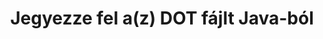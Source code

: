 ---
############################# Static ############################
layout: "auto-gen-annotation"

############################# Head ############################
head_title: "Java DOT Annotation API Annotate in C#"
head_description: "Java API népszerű kommentártípusok létrehozásához és megjegyzésekhez a DOT, képek, rajzok és dokumentumfájl formátumokból."

############################# Header ############################
title: "Jegyezze fel a(z) DOT fájlt Java-ból"
description: ""
bg_image: "https://cms.admin.containerize.com/templates/aspose/App_Themes/V3/images/bg/header1.png"
bg_overlay: false
button:
    enable: true
    icon: "fas fa-arrow-down"
    label: "Ingyenes próbaverzió letöltése"
    link: "https://downloads.groupdocs.com/annotation/java"

############################# About ############################
about:
    enable: true
    title: "A GroupDocs.Annotation for Java API-ról"
    content: |
        A GroupDocs.Annotation for Java API egy olyan könyvtár, amely lehetővé teszi megjegyzések hozzáadását PDF, Word és egyéb dokumentumokhoz Mac, Windows vagy Ubuntu rendszeren. A [GroupDocs.Annotation for Java](/annotation/java) egy natív Java API a kommentárok kezelésére, átfogó támogatással a megjegyzések létrehozásához, hozzáadásához, szerkesztéséhez, törléséhez, kibontásához és exportálásához képekből és különféle egyéb dokumentumokból. A támogatott dokumentumformátumok teljes listája ezen a [oldalon](https://docs.groupdocs.com/annotation/java/supported-document-formats/) tekinthető meg.
        Ez a könyvtár lehetővé teszi, hogy ne csak a DOT dokumentummal dolgozzon, hanem sok más típusú dokumentummal is, például Word, Excel, PowerPoint, Outlook e-mailekkel, Visio, Adobe, OpenDocument, OpenOffice, Photoshop, AutoCad és még sok mással.
        A GroupDocs.Annotation for Java API lehetővé teszi új jegyzetek létrehozását és hozzáadását, megjegyzések szerkesztését, megjegyzések kibontását, megjegyzések kibontását és eltávolítását a dokumentumokból. A könyvtár 13 különböző megjegyzéstípust támogat, beleértve a szöveget, vonalláncot, területet, aláhúzást, pontot, vízjelet, nyilat, ellipszist, szövegcserét, távolságot, szövegmezőt, erőforrás-szerkesztést PDF-ben, HTML-ben, Microsoft Word dokumentumokban, táblázatokban, diagramokban, prezentációkban, rajzok, képek és sok más fájlformátum.
        A példa (lásd alább) bemutatja a {{FÁJLFORMÁTUM}} dokumentummal való munkát, ebben a példában láthatja a GroupDocs használatának fő lépéseit. Annotáció: Állítson be egy licencet, nyissa meg a dokumentumot, amellyel dolgozni szeretne, és hozzon létre egy annotáció, adatobjektumok hozzáadása az annotációs tulajdonságok igényeinek megfelelő beállításához, és az eredmény mentése a kívánt helyre. A támogatott funkciókat a github [oldalon] (https://github.com/groupdocs-annotation/GroupDocs.Annotation-for-Java) vagy a termékünk [dokumentációjában] (https://docs.groupdocs.com/annotation/java/getting-started/).

############################# Steps ############################
howTo_Add:
steps_Add:
    enable: true
    title_left: "Lépések a megjegyzések hozzáadásához a DOT fájlhoz Java nyelven"
    content_left: |
        [GroupDocs.Annotation](/annotation/java/) Néhány egyszerű lépés végrehajtásával megkönnyíti a Java fejlesztők számára, hogy különféle megjegyzéstípusokat adjanak hozzá a DOT fájlokhoz bármely Java-alapú alkalmazáson belül.
        *   Hozzon létre Válasz objektumokat megjegyzéssel és dátummal.
        *   Hozzon létre AreaAnnotation objektumot, állítsa be a terület beállításait és adjon hozzá válaszokat.
        *   Hozzon létre Annotator objektumot, és adjon hozzá terület megjegyzést.
        *   Mentse a kimeneti fájlt.
    title_right: "rendszerkövetelmények"
    content_right: |
        A GroupDocs.Annotation for Java API-kat minden nagyobb platformon és operációs rendszeren támogatja. Mielőtt végrehajtaná az alábbi kódot, győződjön meg arról, hogy a következő előfeltételek telepítve vannak a rendszeren.
        *   Operációs rendszerek: Microsoft Windows, Linux, MacOS
        *   Fejlesztési környezet: NetBeans, Intellij IDEA, Eclipse stb
        *   Java futási környezet: Java 7 (1.7) és újabb
        *   Szerezze be a GroupDocs.Annotation for Java legújabb verzióját a [GroupDocs Artifact Repository] webhelyről (https://repository.groupdocs.com/webapp/#/artifacts/browse/tree/General/repo/com/groupdocs/groupdocs-annotation)

############################# Preview ############################
preview_Add:
    enable: true
    title: Annotáció előnézete és kódminta
    content: |
        ![Annotation preview image](https://docs.groupdocs.com/annotation/java/images/add-area-annotation.png)
    code: |
        ```java
        // Create an instance of Reply class and add comments
        Reply firstReply = new Reply();
        firstReply.setComment("First comment");
        firstReply.setRepliedOn(Calendar.getInstance().getTime());
        
        Reply secondReply = new Reply();
        secondReply.setComment("Second comment");
        secondReply.setRepliedOn(Calendar.getInstance().getTime());
        
        List<Reply> replies = new ArrayList<Reply>();
        replies.add(firstReply);
        replies.add(secondReply);
        
        // Create an instance of AreaAnnotation class and set options
        AreaAnnotation area = new AreaAnnotation();
        area.setBackgroundColor(65535);
        area.setBox(new Rectangle(100, 100, 100, 100));
        area.setCreatedOn(Calendar.getInstance().getTime());
        area.setMessage("This is area annotation");
        area.setOpacity(0.7);
        area.setPageNumber(0);
        area.setPenColor(65535);
        area.setPenStyle(PenStyle.Dot);
        area.setPenWidth((byte) 3);
        area.setReplies(replies);
        
        // Create an instance of Annotator class
        Annotator annotator = new Annotator("input.bmp");
        
        // Add annotation
        annotator.add(area);
        
        // Save to file
        annotator.save("output.bmp");
        annotator.dispose();
        ```

############################# Steps ############################
howTo_Remove:
steps_Remove:
    enable: true
    title_left: "A megjegyzések eltávolításának lépései a DOT fájlból Java nyelven"
    content_left: |
        [GroupDocs.Annotation](/annotation/java/) Néhány egyszerű lépés végrehajtásával megkönnyíti a Java fejlesztők számára a megjegyzések részleteinek eltávolítását a DOT fájlokból bármely Java-alapú alkalmazásban.
        *   Hozzon létre Válasz objektumokat megjegyzéssel és dátummal.
        *   Példányosítsa a SaveOptions objektumot, és állítsa be az AnnotationTypes = AnnotationType.None beállítást.
        *   Hívja a mentési metódust az eredményül kapott dokumentumúttal vagy adatfolyammal és SaveOptions objektummal.

############################# Preview ############################
preview_Remove:
    enable: true
    code: |
        ```java
        // Create an instance of Annotator class 
        Annotator annotator = new Annotator("C://input.bmp");

        // Remove annotation by set type None 
        SaveOptions saveOptions = new SaveOptions();
        saveOptions.setAnnotationTypes(AnnotationType.None);

        // Save annotation to output file
        annotator.save("C://output.bmp", saveOptions);
        annotator.dispose();
        ```

############################# Steps ############################
howTo_Edit:
steps_Edit:
    enable: true
    title_left: "A DOT megjegyzéseinek szerkesztésének lépései Java nyelven"
    content_left: |
        [GroupDocs.Annotation](/annotation/java/) Néhány egyszerű lépés végrehajtásával megkönnyíti a Java fejlesztők számára, hogy frissítsék a DOT fájlokból származó különféle megjegyzéstulajdonságokat bármely Java-alapú alkalmazáson belül.
        *   Példányosítása Annotator objektum bemeneti dokumentumútvonallal vagy adatfolyammal példányosított LoadOptions segítségével az ImportAnnotations = true értékkel.
        *   Hozzon létre valamilyen AnnotationBase implementációt, és állítsa be a létező annotáció azonosítóját (ha nem található annotáció ezzel az azonosítóval, akkor semmi sem módosul) vagy a megjegyzések elérési útlistáját (az összes létező annotációt eltávolítjuk).
        *   Az Annotator objektum frissítési metódusának hívása átadott megjegyzésekkel.
        *   Hívja a mentési metódust az eredményül kapott dokumentumúttal vagy adatfolyammal és SaveOptions objektummal.

############################# Preview ############################
preview_Edit:
    enable: true
    code: |
        ```java
        String outputPath = "UpdateAnnotation.bmp";

        // Create an instance of Annotator class
        Annotator annotator = new Annotator("input.bmp");
        
        // Create an instance of Reply class for first example and add comments
        Reply reply1 = new Reply();
        reply1.setComment("Original first comment");
        reply1.setRepliedOn(Calendar.getInstance().getTime());
        
        Reply reply2 = new Reply();
        reply2.setComment("Original second comment");
        reply2.setRepliedOn(Calendar.getInstance().getTime());
        
        java.util.List replies = new ArrayList();
        replies.add(reply1);
        replies.add(reply2);
        
        // Create an instance of AreaAnnotation class and set options
        AreaAnnotation original = new AreaAnnotation();
        original.setId(1);
        original.setBackgroundColor(65535);
        original.setBox(new Rectangle(100, 100, 100, 100));
        original.setCreatedOn(Calendar.getInstance().getTime());
        original.setMessage("This is original annotation");
        original.setReplies(replies);
        
        // Add original annotation
        annotator.add(original);
        annotator.save(outputPath);
        annotator.dispose();
        
        LoadOptions loadOptions = new LoadOptions();
        
        // Open annotated document
        Annotator annotator1 = new Annotator(outputPath, loadOptions);
        
        // Create an instance of Reply class for update first example
        Reply reply3 = new Reply();
        reply3.setComment("Updated first comment");
        reply3.setRepliedOn(Calendar.getInstance().getTime());
        
        Reply reply4 = new Reply();
        reply4.setComment("Updated second comment");
        reply4.setRepliedOn(Calendar.getInstance().getTime());
        
        java.util.List replies1 = new ArrayList();
        replies1.add(reply3);
        replies1.add(reply4);

        // Suggest we want change some properties of existed annotation
        AreaAnnotation updated = new AreaAnnotation();
        updated.setId(1);
        updated.setBackgroundColor(255);
        updated.setBox(new Rectangle(0, 0, 50, 200));
        updated.setCreatedOn(Calendar.getInstance().getTime());
        updated.setMessage("This is updated annotation");
        updated.setReplies(replies1);
        
        // Update and save annotation
        annotator1.update(updated);
        annotator1.save(outputPath);
        annotator1.dispose();
        ```

############################# Steps ############################
howTo_Extract:
steps_Extract:
    enable: true
    title_left: "Lépések a megjegyzések kibontásához a DOT fájlból Java nyelven"
    content_left: |
        [GroupDocs.Annotation](/annotation/java/) néhány egyszerű lépés végrehajtásával megkönnyíti a Java fejlesztők számára, hogy megjegyzéseket fűzzenek a dokumentumokhoz és kivonják a megjegyzésadatokat a DOT fájlokból bármely Java-alapú alkalmazáson belül.
        *   Hozzon létre Válasz objektumokat megjegyzéssel és dátummal.
        *   Példányosítsa a LoadOptions objektumot, és hívja meg a SetImportAnnotations-t igaz argumentummal.
        *   Definiáljon változót List típussal.
        *   Hívja meg a get metódust, és adja vissza az eredményt a fenti változóhoz.

############################# Preview ############################
preview_Extract:
    enable: true
    code: |
        ```java
        // For using this example input file ("annotated.bmp") must be with annotations
        LoadOptions loadOptions = new LoadOptions();
        
        // Create an instance of Annotator class and get annotations
        final Annotator annotator = new Annotator("annotated.bmp", loadOptions);
        List annotations = annotator.get();
        ```

############################# Demos ############################
demos:
    enable: true
    title: "Élő bemutatók dokumentumok és képek megjegyzéseinek hozzáadásához, eltávolításához, szerkesztéséhez és kivonásához"
    content: |
        A [GroupDocs.Annotation Live Demos](https://products.groupdocs.app/annotation/family) webhely meglátogatásával azonnal adhat hozzá, távolíthat el, szerkesszen és bontsa ki a megjegyzéseket a DOT fájlba. Az élő demónak a következő előnyei vannak

############################# About Formats ############################
about_formats:
    enable: true
    format:
        # format loop
        - icon: "far fa-file-dot"
          title: "A DOT fájlformátumról"
          content: |
            A .DOT kiterjesztésű fájlok a Microsoft Word által létrehozott sablonfájlok, amelyek előre formázott beállításokkal rendelkeznek további DOC vagy DOCX fájlok generálásához. Létrejön egy sablonfájl annak érdekében, hogy meghatározott felhasználói beállítások legyenek, amelyeket alkalmazni kell az ezekből létrehozott későbbi fájlokra. Ezek a beállítások közé tartoznak az oldalmargók, szegélyek, fejlécek, láblécek és egyéb oldalbeállítások. Az ilyen sablonokat olyan hivatalos dokumentumokban használják, mint a vállalati levélpapírok és szabványosított űrlapok. A DOT fájlformátum a Microsoft Word 2003 és korábbi verzióira jellemző, de a magasabb verziók is támogatják. A Microsoft Word alapértelmezés szerint minden új dokumentumot megnyit a normal.dot fájl alapján. Ha módosítja, az összes létrehozott új fájl ugyanazokat a beállításokat fogja eredményezni, mint a sablonfájlban. A Microsoft Word 2007-ben a DOT fájlformátumot az Office OpenXML alapú DOTX fájlformátum váltotta fel.

          link: "https://docs.fileformat.com/image/dot/"

############################# More Formats ############################
more_formats:
    enable: true
    title: "Más népszerű dokumentumformátumok használata"
    content: |
        Frissítse a megjegyzések tulajdonságait néhány népszerű fájlformátumból az alábbiak szerint.
    format:
        # format loop
        - name: "Annotate PDF document"
          link: "https://products.groupdocs.com/annotation/java/pdf/"
          description: "Adobe Portable Document Format"

        # format loop
        - name: "Annotate DOC document"
          link: "https://products.groupdocs.com/annotation/java/doc/"
          description: "Microsoft Word Document"

        # format loop
        - name: "Annotate DOCM document"
          link: "https://products.groupdocs.com/annotation/java/docm/"
          description: "Microsoft Word Macro-Enabled Document"

        # format loop
        - name: "Annotate DOCX document"
          link: "https://products.groupdocs.com/annotation/java/docx/"
          description: "Microsoft Word Open XML Document"

        # format loop
        - name: "Annotate DOT document"
          link: "https://products.groupdocs.com/annotation/java/dot/"
          description: "Microsoft Word Document Template"

        # format loop
        - name: "Annotate DOTX document"
          link: "https://products.groupdocs.com/annotation/java/dotx/"
          description: "Word Open XML Document Template"

        # format loop
        - name: "Annotate RTF document"
          link: "https://products.groupdocs.com/annotation/java/rtf/"
          description: "Rich Text Document"

        # format loop
        - name: "Annotate ODT document"
          link: "https://products.groupdocs.com/annotation/java/odt/"
          description: "Open Document Text"

        # format loop
        - name: "Annotate XLS document"
          link: "https://products.groupdocs.com/annotation/java/xls/"
          description: "Microsoft Excel Binary File Format"

        # format loop
        - name: "Annotate XLSX document"
          link: "https://products.groupdocs.com/annotation/java/xlsx/"
          description: "Microsoft Excel Open XML Spreadsheet"

        # format loop
        - name: "Annotate XLSM document"
          link: "https://products.groupdocs.com/annotation/java/xlsm/"
          description: "Microsoft Excel Macro-Enabled Spreadsheet"

        # format loop
        - name: "Annotate XLSB document"
          link: "https://products.groupdocs.com/annotation/java/xlsb/"
          description: "Microsoft Excel Binary Worksheet"

        # format loop
        - name: "Annotate ODS document"
          link: "https://products.groupdocs.com/annotation/java/ods/"
          description: "Open Document Spreadsheet"

        # format loop
        - name: "Annotate PPT document"
          link: "https://products.groupdocs.com/annotation/java/ppt/"
          description: "PowerPoint Presentation"

        # format loop
        - name: "Annotate PPTX document"
          link: "https://products.groupdocs.com/annotation/java/pptx/"
          description: "PowerPoint Open XML Presentation"

        # format loop
        - name: "Annotate PPSX document"
          link: "https://products.groupdocs.com/annotation/java/ppsx/"
          description: "PowerPoint Open XML Slide Show"

        # format loop
        - name: "Annotate POTM document"
          link: "https://products.groupdocs.com/annotation/java/potm/"
          description: "Microsoft PowerPoint Template"

        # format loop
        - name: "Annotate PPTM document"
          link: "https://products.groupdocs.com/annotation/java/pptm/"
          description: "Microsoft PowerPoint Presentation"

        # format loop
        - name: "Annotate PPS document"
          link: "https://products.groupdocs.com/annotation/java/pps/"
          description: "Microsoft PowerPoint 97-2003 Slide Show"

        # format loop
        - name: "Annotate ODP document"
          link: "https://products.groupdocs.com/annotation/java/odp/"
          description: "OpenDocument Presentation"

        # format loop
        - name: "Annotate HTML document"
          link: "https://products.groupdocs.com/annotation/java/html/"
          description: "HyperText Markup Language"

        # format loop
        - name: "Annotate TIFF document"
          link: "https://products.groupdocs.com/annotation/java/tiff/"
          description: "Tagged Image File Format"

        # format loop
        - name: "Annotate JPEG document"
          link: "https://products.groupdocs.com/annotation/java/jpeg/"
          description: "JPEG Image"

        # format loop
        - name: "Annotate PNG document"
          link: "https://products.groupdocs.com/annotation/java/png/"
          description: "Portable Network Graphic"

        # format loop
        - name: "Annotate EML document"
          link: "https://products.groupdocs.com/annotation/java/eml/"
          description: "E-mail Message"

        # format loop
        - name: "Annotate MSG document"
          link: "https://products.groupdocs.com/annotation/java/msg/"
          description: "Microsoft Outlook E-mail Message"

        # format loop
        - name: "Annotate VSD document"
          link: "https://products.groupdocs.com/annotation/java/vsd/"
          description: "Microsoft Visio 2003-2010 Drawing"

        # format loop
        - name: "Annotate VSDX document"
          link: "https://products.groupdocs.com/annotation/java/vsdx/"
          description: "Microsoft Visio Drawing"

        # format loop
        - name: "Annotate VSS document"
          link: "https://products.groupdocs.com/annotation/java/vss/"
          description: "Microsoft Visio 2003-2010 Stencil"

        # format loop
        - name: "Annotate VST document"
          link: "https://products.groupdocs.com/annotation/java/vst/"
          description: "Microsoft Visio 2013 Stencil"

        # format loop
        - name: "Annotate DWG document"
          link: "https://products.groupdocs.com/annotation/java/dwg/"
          description: "Autodesk Design Data Formats"

        # format loop
        - name: "Annotate DXF document"
          link: "https://products.groupdocs.com/annotation/java/dxf/"
          description: "AutoCAD Drawing Interchange"

        # format loop
        - name: "Annotate DCM document"
          link: "https://products.groupdocs.com/annotation/java/dcm/"
          description: "Digital Imaging and Communications in Medicine"

        # format loop
        - name: "Annotate WMF document"
          link: "https://products.groupdocs.com/annotation/java/wmf/"
          description: "Windows Metafile"

        # format loop
        - name: "Annotate EMF document"
          link: "https://products.groupdocs.com/annotation/java/emf/"
          description: "Enhanced Metafile Format"


############################# Back to top ###############################
back_to_top:
    enable: true
---